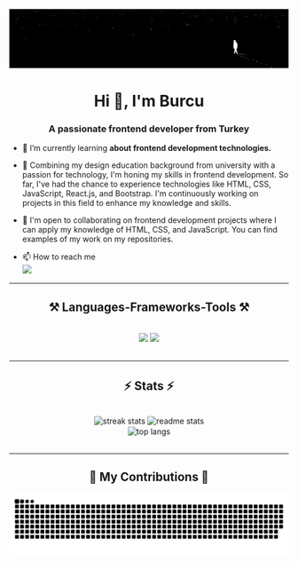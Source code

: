 <!-- <img align="center" src="https://i.pinimg.com/originals/39/0e/1e/390e1e3ed860bcc23fea7fb84cfd393b.jpg" alt="burcuozdmr"   style="height: 200px; width: 1000px; overflow: hidden;"/> -->
![Main Visual](/assests/background.png)
<h1 align="center">Hi 👋, I'm Burcu</h1>
<h3 align="center">A passionate frontend developer from Turkey</h3>

- 🌱 I’m currently learning **about frontend development technologies.**
  
- 🚀 Combining my design education background from university with a passion for technology, I'm honing my skills in     frontend development. So far, I've had the chance to experience technologies like HTML, CSS, JavaScript, React.js, and Bootstrap. I'm continuously working on projects in this field to enhance my knowledge and skills.
  
- 👯 I'm open to collaborating on frontend development projects where I can apply my knowledge of HTML, CSS, and JavaScript. You can find examples of my work on my repositories.

- 📫 How to reach me <br/>  <a href="mailto:burcuozdemir38@gmail.com">
    <img src="https://img.shields.io/badge/Gmail-333333?style=for-the-badge&logo=gmail&logoColor=red" />
  </a>

<!--<h3 align="left">Connect with me:</h3>
<p align="left">
<a href="https://linkedin.com/in/burcuozdmr" target="blank"><img align="center" src="https://raw.githubusercontent.com/rahuldkjain/github-profile-readme-generator/master/src/images/icons/Social/linked-in-alt.svg" alt="burcuozdmr" height="30" width="40" /></a>
</p> -->

 <hr/>
 
<h2 align="center">⚒️ Languages-Frameworks-Tools ⚒️</h2>
<br/>
<div align="center">
    <img src="https://skillicons.dev/icons?i=react,bootstrap,html,css,vscode,github,git" />
    <img src="https://skillicons.dev/icons?i=javascript,typescript" /><br>
</div>

<br/>
<hr/>


<h2 align="center">⚡ Stats ⚡</h2>
<br>
<div align=center>
  <img width=390 src="https://github-readme-streak-stats.herokuapp.com/?user=burcuozdmr&count_private=true&theme=react&border_radius=10" alt="streak stats"/>
  <img width=390 src="https://github-readme-stats.vercel.app/api?username=burcuozdmr&count_private=true&show_icons=true&theme=react&rank_icon=github&border_radius=10" alt="readme stats" />
  <br/>
  <img width=325 align="center" src="https://github-readme-stats.vercel.app/api/top-langs/?username=burcuozdmr&langs_count=8&layout=compact&theme=react&border_radius=10&size_weight=0.5&count_weight=0.5&exclude_repo=github-readme-stats" alt="top langs" />
</div>

<br/>
<hr/>
<div align="center">
  <h2>🐍 My Contributions 🐍</h2>

 <picture>
  <source
    media="(prefers-color-scheme: dark)"
    srcset="https://github.com/burcuozdmr/burcuozdmr/blob/output/github-contribution-grid-snake-dark.svg"
  />
  <source
    media="(prefers-color-scheme: light)"
    srcset="https://github.com/burcuozdmr/burcuozdmr/blob/output/github-contribution-grid-snake.svg"
  />
  <img
    alt="github contribution grid snake animation"
    src="https://github.com/burcuozdmr/burcuozdmr/blob/output/github-contribution-grid-snake.svg"
  />
</picture>
  <br/><br/><br/>
</div>


